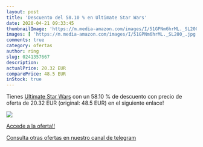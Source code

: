 ```yaml
---
layout: post
title: 'Descuento del 58.10 % en Ultimate Star Wars'
date: 2020-04-21 09:33:45
thumbnailImage: 'https://m.media-amazon.com/images/I/51GPNm6hrML._SL200_.jpg'
images: [ 'https://m.media-amazon.com/images/I/51GPNm6hrML._SL200_.jpg' ]
comments: true
category: ofertas
author: ring
slug: 0241357667
description:
actualPrice: 20.32 EUR
comparePrice: 48.5 EUR
inStock: true
---
```


Tienes [Ultimate Star Wars](https://www.amazon.com/dp/0241357667/?tag=redken08-20) con un 58.10 % de descuento con precio de oferta de 20.32 EUR (original: 48.5 EUR) en el siguiente enlace!

[![](https://m.media-amazon.com/images/I/51GPNm6hrML._SL200_.jpg)](https://www.amazon.com/dp/0241357667/?tag=redken08-20)

[Accede a la oferta!!](https://www.amazon.com/dp/0241357667/?tag=redken08-20)

[Consulta otras ofertas en nuestro canal de telegram](https://t.me/s/ofertas25)
